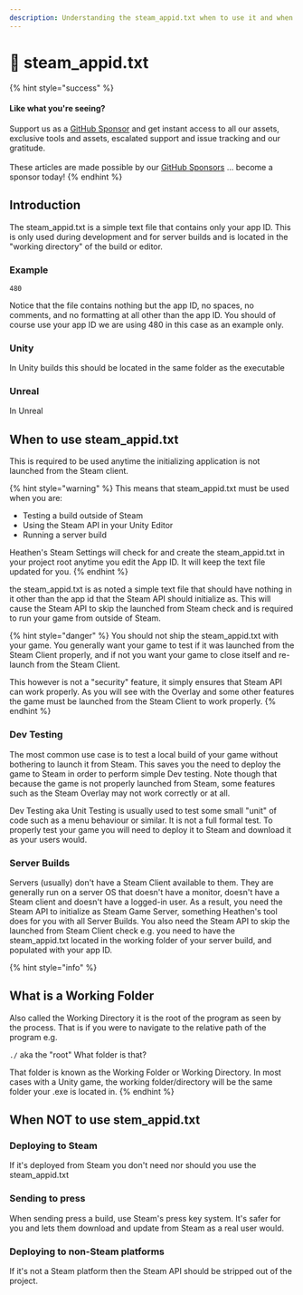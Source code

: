 ```yaml
---
description: Understanding the steam_appid.txt when to use it and when not to use it
---
```


# 📃 steam\_appid.txt

{% hint style="success" %}
#### Like what you're seeing?

Support us as a [GitHub Sponsor](../../../become-a-sponsor/) and get instant access to all our assets, exclusive tools and assets, escalated support and issue tracking and our gratitude.\
\
These articles are made possible by our [GitHub Sponsors](../../../become-a-sponsor/) ... become a sponsor today!
{% endhint %}

## Introduction

The steam\_appid.txt is a simple text file that contains only your app ID. This is only used during development and for server builds and is located in the "working directory" of the build or editor.

### Example&#x20;

```
480
```

Notice that the file contains nothing but the app ID, no spaces, no comments, and no formatting at all other than the app ID. You should of course use your app ID we are using 480 in this case as an example only.

### Unity

In Unity builds this should be located in the same folder as the executable

### Unreal

In Unreal

## When to use steam\_appid.txt

This is required to be used anytime the initializing application is not launched from the Steam client.

{% hint style="warning" %}
This means that steam\_appid.txt must be used when you are:

* Testing a build outside of Steam
* Using the Steam API in your Unity Editor
* Running a server build

Heathen's Steam Settings will check for and create the steam\_appid.txt in your project root anytime you edit the App ID. It will keep the text file updated for you.
{% endhint %}

the steam\_appid.txt is as noted a simple text file that should have nothing in it other than the app id that the Steam API should initialize as. This will cause the Steam API to skip the launched from Steam check and is required to run your game from outside of Steam.

{% hint style="danger" %}
You should not ship the steam\_appid.txt with your game. You generally want your game to test if it was launched from the Steam Client properly, and if not you want your game to close itself and re-launch from the Steam Client.

This however is not a "security" feature, it simply ensures that Steam API can work properly. As you will see with the Overlay and some other features the game must be launched from the Steam Client to work properly.
{% endhint %}

### Dev Testing

The most common use case is to test a local build of your game without bothering to launch it from Steam. This saves you the need to deploy the game to Steam in order to perform simple Dev testing. Note though that because the game is not properly launched from Steam, some features such as the Steam Overlay may not work correctly or at all.&#x20;

Dev Testing aka Unit Testing is usually used to test some small "unit" of code such as a menu behaviour or similar. It is not a full formal test. To properly test your game you will need to deploy it to Steam and download it as your users would.

### Server Builds

Servers (usually) don't have a Steam Client available to them. They are generally run on a server OS that doesn't have a monitor, doesn't have a Steam client and doesn't have a logged-in user. As a result, you need the Steam API to initialize as Steam Game Server,  something Heathen's tool does for you with all Server Builds. You also need the Steam API to skip the launched from Steam Client check e.g. you need to have the steam\_appid.txt located in the working folder of your server build, and populated with your app ID.

{% hint style="info" %}
## What is a Working Folder

Also called the Working Directory it is the root of the program as seen by the process. That is if you were to navigate to the relative path of the program e.g.&#x20;

`./` aka the "root" What folder is that?

That folder is known as the Working Folder or Working Directory. In most cases with a Unity game, the working folder/directory will be the same folder your .exe is located in.
{% endhint %}

## When NOT to use stem\_appid.txt

### Deploying to Steam

If it's deployed from Steam you don't need nor should you use the steam\_appid.txt

### Sending to press

When sending press a build, use Steam's press key system. It's safer for you and lets them download and update from Steam as a real user would.

### Deploying to non-Steam platforms

If it's not a Steam platform then the Steam API should be stripped out of the project.
